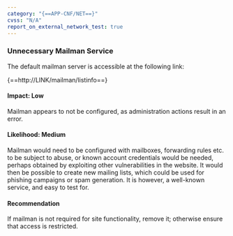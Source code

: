 ```yaml
---
category: "{==APP-CNF/NET==}"
cvss: "N/A"
report_on_external_network_test: true
---
```

### Unnecessary Mailman Service
The default mailman server is accessible at the following link:

{==http://LINK/mailman/listinfo==}
#### Impact: Low
Mailman appears to not be configured, as administration actions result in an error.
#### Likelihood: Medium
Mailman would need to be configured with mailboxes, forwarding rules etc. to be subject to abuse, or known account credentials would be needed, perhaps obtained by exploiting other vulnerabilities in the website. It would then be possible to create new mailing lists, which could be used for phishing campaigns or spam generation.
It is however, a well-known service, and easy to test for.
#### Recommendation
If mailman is not required for site functionality, remove it; otherwise ensure that access is restricted.